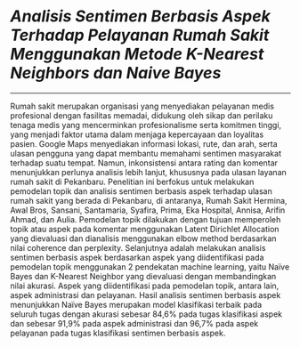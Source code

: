 # *Analisis Sentimen Berbasis Aspek Terhadap Pelayanan Rumah Sakit Menggunakan Metode K-Nearest Neighbors dan Naive Bayes*
___
Rumah sakit merupakan organisasi yang menyediakan pelayanan medis profesional dengan fasilitas memadai, didukung oleh sikap dan perilaku tenaga medis yang mencerminkan profesionalisme serta komitmen tinggi, yang menjadi faktor utama dalam menjaga kepercayaan dan loyalitas pasien. Google Maps menyediakan informasi lokasi, rute, dan arah, serta ulasan pengguna yang dapat membantu memahami sentimen masyarakat terhadap suatu tempat. Namun, inkonsistensi antara rating dan komentar menunjukkan perlunya analisis lebih lanjut, khususnya pada ulasan layanan rumah sakit di Pekanbaru. Penelitian ini berfokus untuk melakukan pemodelan topik dan analisis sentimen berbasis aspek terhadap ulasan rumah sakit yang berada di Pekanbaru, di antaranya, Rumah Sakit Hermina, Awal Bros, Sansani, Santamaria,  Syafira, Prima, Eka Hospital, Annisa, Arifin Ahmad, dan Aulia. Pemodelan topik dilakukan dengan tujuan memperoleh topik atau aspek pada komentar menggunakan Latent Dirichlet Allocation yang dievaluasi dan dianalisis menggunakan elbow method berdasarkan nilai coherence dan perplexity. Selanjutnya adalah melakukan analisis sentimen berbasis aspek berdasarkan aspek yang diidentifikasi pada pemodelan topik menggunakan 2 pendekatan machine learning, yaitu Naïve Bayes dan K-Nearest Neighbor yang dievaluasi dengan membandingkan nilai akurasi. Aspek yang diidentifikasi pada pemodelan topik, antara lain, aspek administrasi dan pelayanan. Hasil analisis sentimen berbasis aspek menunjukkan Naïve Bayes merupakan model klasifikasi terbaik pada seluruh tugas dengan akurasi sebesar 84,6% pada tugas klasifikasi aspek dan sebesar 91,9% pada aspek administrasi dan 96,7% pada aspek pelayanan pada tugas klasifikasi sentimen berbasis aspek.
